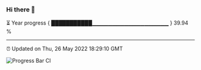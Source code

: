 ### Hi there 👋

⏳ Year progress { ███████████▁▁▁▁▁▁▁▁▁▁▁▁▁▁▁▁▁▁▁ } 39.94 %

---

⏰ Updated on Thu, 26 May 2022 18:29:10 GMT

![Progress Bar CI](https://github.com/ZhaoGui/ZhaoGui/workflows/Progress%20Bar%20CI/badge.svg)
